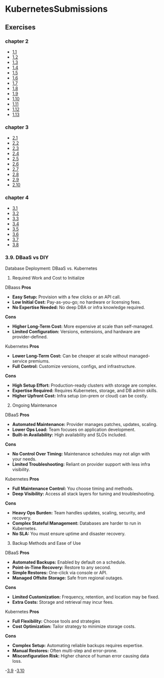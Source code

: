 # KubernetesSubmissions

## Exercises
### chapter 2
- [1.1](https://github.com/usmanbala12/KubernetesSubmissions/tree/1.1/log_output)
- [1.2](https://github.com/usmanbala12/KubernetesSubmissions/tree/1.2/todoapp)
- [1.3](https://github.com/usmanbala12/KubernetesSubmissions/tree/1.3/log_output)
- [1.4](https://github.com/usmanbala12/KubernetesSubmissions/tree/1.4/todoapp)
- [1.5](https://github.com/usmanbala12/KubernetesSubmissions/tree/1.5/todoapp)
- [1.6](https://github.com/usmanbala12/KubernetesSubmissions/tree/1.6/todoapp)
- [1.7](https://github.com/usmanbala12/KubernetesSubmissions/tree/1.7/log_output)
- [1.8](https://github.com/usmanbala12/KubernetesSubmissions/tree/1.8/todoapp)
- [1.9](https://github.com/usmanbala12/KubernetesSubmissions/tree/1.9/ping-pong)
- [1.10](https://github.com/usmanbala12/KubernetesSubmissions/tree/1.10/log_output)
- [1.11](https://github.com/usmanbala12/KubernetesSubmissions/tree/1.11)
- [1.12](https://github.com/usmanbala12/KubernetesSubmissions/tree/1.12/todoapp)
- [1.13](https://github.com/usmanbala12/KubernetesSubmissions/tree/1.13/todoapp)

### chapter 3
- [2.1](https://github.com/usmanbala12/KubernetesSubmissions/tree/2.1/ping-pong)
- [2.2](https://github.com/usmanbala12/KubernetesSubmissions/tree/2.2/todoapp)
- [2.3](https://github.com/usmanbala12/KubernetesSubmissions/tree/2.3)
- [2.4](https://github.com/usmanbala12/KubernetesSubmissions/tree/2.4/todoapp)
- [2.5](https://github.com/usmanbala12/KubernetesSubmissions/tree/2.5/log_output)
- [2.6](https://github.com/usmanbala12/KubernetesSubmissions/tree/2.6/log_output)
- [2.7](https://github.com/usmanbala12/KubernetesSubmissions/tree/2.7/ping-pong)
- [2.8](https://github.com/usmanbala12/KubernetesSubmissions/tree/2.8/todoapp)
- [2.9](https://github.com/usmanbala12/KubernetesSubmissions/tree/2.9/todoapp/manifests)
- [2.10](https://github.com/usmanbala12/KubernetesSubmissions/tree/2.10/todoapp/todo-backend)

### chapter 4
- [3.1](https://github.com/usmanbala12/KubernetesSubmissions/tree/3.1/ping-pong)
- [3.2](https://github.com/usmanbala12/KubernetesSubmissions/tree/3.2)
- [3.3](https://github.com/usmanbala12/KubernetesSubmissions/tree/3.3/log_output/manifests)
- [3.4](https://github.com/usmanbala12/KubernetesSubmissions/tree/3.4/ping-pong/manifests)
- [3.5](https://github.com/usmanbala12/KubernetesSubmissions/tree/3.5/todoapp)
- [3.6](https://github.com/usmanbala12/KubernetesSubmissions/tree/3.6/.github/workflows)
- [3.7](https://github.com/usmanbala12/KubernetesSubmissions/tree/3.7/.github/workflows)
- [3.8](https://github.com/usmanbala12/KubernetesSubmissions/tree/3.8)

### 3.9. DBaaS vs DIY
Database Deployment: DBaaS vs. Kubernetes
1. Required Work and Cost to Initialize

DBaass **Pros**

* **Easy Setup:** Provision with a few clicks or an API call.
* **Low Initial Cost:** Pay-as-you-go; no hardware or licensing fees.
* **No Expertise Needed:** No deep DBA or infra knowledge required.

**Cons**

* **Higher Long-Term Cost:** More expensive at scale than self-managed.
* **Limited Configuration:** Versions, extensions, and hardware are provider-defined.

Kubernetes **Pros**

* **Lower Long-Term Cost:** Can be cheaper at scale without managed-service premiums.
* **Full Control:** Customize versions, configs, and infrastructure.

**Cons**

* **High Setup Effort:** Production-ready clusters with storage are complex.
* **Expertise Required:** Requires Kubernetes, storage, and DB admin skills.
* **Higher Upfront Cost:** Infra setup (on-prem or cloud) can be costly.

2. Ongoing Maintenance

DBaaS **Pros**

* **Automated Maintenance:** Provider manages patches, updates, scaling.
* **Lower Ops Load:** Team focuses on application development.
* **Built-in Availability:** High availability and SLOs included.

**Cons**

* **No Control Over Timing:** Maintenance schedules may not align with your needs.
* **Limited Troubleshooting:** Reliant on provider support with less infra visibility.

Kubernetes **Pros**

* **Full Maintenance Control:** You choose timing and methods.
* **Deep Visibility:** Access all stack layers for tuning and troubleshooting.

**Cons**

* **Heavy Ops Burden:** Team handles updates, scaling, security, and recovery.
* **Complex Stateful Management:** Databases are harder to run in Kubernetes.
* **No SLA:** You must ensure uptime and disaster recovery.

3. Backup Methods and Ease of Use

DBaaS **Pros**

* **Automated Backups:** Enabled by default on a schedule.
* **Point-in-Time Recovery:** Restore to any second.
* **Simple Restores:** One-click via console or API.
* **Managed Offsite Storage:** Safe from regional outages.

**Cons**

* **Limited Customization:** Frequency, retention, and location may be fixed.
* **Extra Costs:** Storage and retrieval may incur fees.

Kubernetes **Pros**

* **Full Flexibility:** Choose tools and strategies
* **Cost Optimization:** Tailor strategy to minimize storage costs.

**Cons**

* **Complex Setup:** Automating reliable backups requires expertise.
* **Manual Restores:** Often multi-step and error-prone.
* **Misconfiguration Risk:** Higher chance of human error causing data loss.

-[3.9](https://github.com/usmanbala12/KubernetesSubmissions/tree/3.19)
-[3.10](https://github.com/usmanbala12/KubernetesSubmissions/tree/3.10/todoapp/pg-backup)
